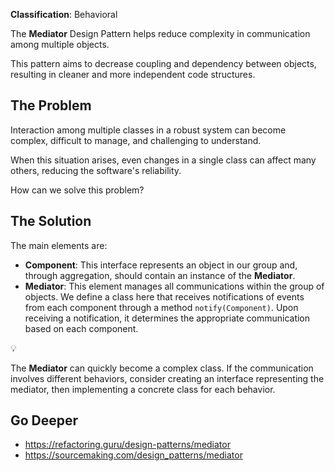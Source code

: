 **Classification**: Behavioral

The **Mediator** Design Pattern helps reduce complexity in communication among multiple objects.

This pattern aims to decrease coupling and dependency between objects, resulting in cleaner and more independent code structures.

## The Problem

Interaction among multiple classes in a robust system can become complex, difficult to manage, and challenging to understand.

When this situation arises, even changes in a single class can affect many others, reducing the software's reliability.

How can we solve this problem?

## The Solution

The main elements are:

- **Component**: This interface represents an object in our group and, through aggregation, should contain an instance of the **Mediator**.
- **Mediator**: This element manages all communications within the group of objects. We define a class here that receives notifications of events from each component through a method `notify(Component)`. Upon receiving a notification, it determines the appropriate communication based on each component.

<aside class="callout">
  <div class="icon">💡</div>
  <div class="content">
    <p>The <b>Mediator</b> can quickly become a complex class. If the communication involves different behaviors, consider creating an interface representing the mediator, then implementing a concrete class for each behavior.</p>
  </div>
</aside>

## Go Deeper

- <https://refactoring.guru/design-patterns/mediator>
- <https://sourcemaking.com/design_patterns/mediator>